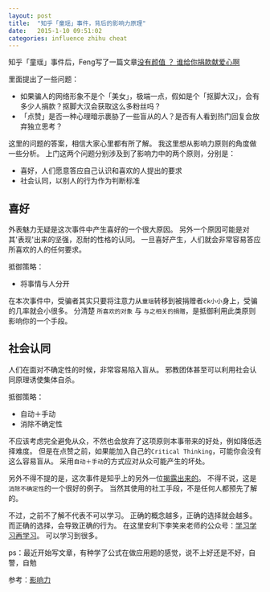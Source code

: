 ```yaml
---
layout: post
title:  "知乎「童瑶」事件，背后的影响力原理"
date:   2015-1-10 09:51:02
categories: influence zhihu cheat
---
```


知乎「童瑶」事件后，Feng写了一篇文章[没有颜值 ？ 谁给你捐款献爱心啊](https://mp.weixin.qq.com/s?__biz=MjM5ODIyMTE0MA==&mid=402026219&idx=1&sn=eb171117ef3803f0aab90e3107554e91&scene=0&key=41ecb04b051110030b77a1282cf40e8758bdeb658efcb9fdfb1244306e00ec4014f6c89e1980dc5475fa693715d91cf3&ascene=0&uin=MTI4ODE0NQ%3D%3D&version=11020201&pass_ticket=CbbBwiPCafJSvT6wo0H5MyL5H7Gz46V25h5XSAIDF9Y%3D)

里面提出了一些问题：

* 如果骗人的网络形象不是个「美女」，极端一点，假如是个「抠脚大汉」，会有多少人捐款？抠脚大汉会获取这么多粉丝吗？
* 「点赞」是否一种心理暗示裹胁了一些盲从的人？是否有人看到热门回复会放弃独立思考？

这里的问题的答案，相信大家心里都有所了解。
我这里想从影响力原则的角度做一些分析。
上门这两个问题分别涉及到了影响力中的两个原则，分别是：

* 喜好，人们愿意答应自己认识和喜欢的人提出的要求
* 社会认同，以别人的行为作为判断标准

## 喜好

外表魅力无疑是这次事件中产生喜好的一个很大原因。
另外一个原因可能是对其'表现'出来的坚强，忍耐的性格的认同。
一旦喜好产生，人们就会非常容易答应所喜欢的人的任何要求。

抵御策略：
* 将事情与人分开

在本次事件中，受骗者其实只要将注意力从`童瑶`转移到被捐赠者`ck小小`身上，受骗的几率就会小很多。
分清楚 `所喜欢的对象` 与 `与之相关的捐赠`，是抵御利用此类原则影响你的一个手段。

## 社会认同

人们在面对不确定性的时候，非常容易陷入盲从。
邪教团体甚至可以利用社会认同原理诱使集体自杀。


抵御策略：
* 自动＋手动
* 消除不确定性

不应该考虑完全避免从众，不然也会放弃了这项原则本事带来的好处，例如降低选择难度。
但是在点赞之前，如果能加入自己的`Critical Thinking`，可能你会没有这么容易盲从。
采用`自动＋手动`的方式应对从众可能产生的坏处。

另外不得不提的是，这次事件是知乎上的另外一位[揭露出来的](https://www.zhihu.com/question/28094932/answer/81383085)。
不得不说，这是`消除不确定性`的一个很好的例子。
当然其使用的社工手段，不是任何人都预先了解的。

不过，之前不了解不代表不可以学习。
正确的概念越多，正确的选择就会越多。
而正确的选择，会导致正确的行为。
在这里安利下李笑来老师的公众号：[学习学习再学习](学习学习再学习)。
可以学习到很多。


ps：最近开始写文章，有种学了公式在做应用题的感觉，说不上好还是不好，自警，自勉


参考：[影响力](影响力)

[影响力]: http://www.amazon.cn/%E5%BD%B1%E5%93%8D%E5%8A%9B-%E7%BD%97%E4%BC%AF%E7%89%B9%E2%80%A2B%E2%80%A2%E8%A5%BF%E5%A5%A5%E8%BF%AA%E5%B0%BC/dp/B0044KME2E/ref=sr_1_1?ie=UTF8&qid=1452952123&sr=8-1&keywords=%E5%BD%B1%E5%93%8D%E5%8A%9B#nav-belt
[学习学习再学习]: https://mp.weixin.qq.com/s?__biz=MzAxNzI4MTMwMw==&mid=401232868&idx=1&sn=409a658e2642422cc2151fb02997add4&scene=1&srcid=0117isf8tYMT6JB8KBFOymYN&key=41ecb04b05111003d9c98517e5ad20f70e962b198601df3fee86260d7028b155ebaee2ad129503fbf52c2be4d2fb1b3b&ascene=0&uin=MTI4ODE0NQ%3D%3D&devicetype=iMac+MacBookPro10%2C1+OSX+OSX+10.10.5+build(14F1021)&version=11020201&pass_ticket=CbbBwiPCafJSvT6wo0H5MyL5H7Gz46V25h5XSAIDF9Y%3D
